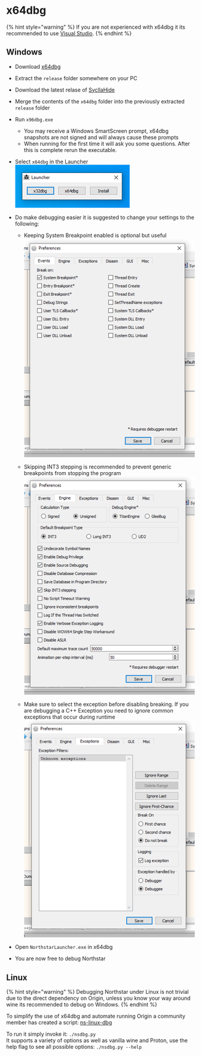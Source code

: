 # x64dbg

{% hint style="warning" %}
If you are not experienced with x64dbg it its recommended to use [Visual Studio](visualstudio.md).
{% endhint %}


## Windows

* Download [x64dbg](https://x64dbg.com/)
* Extract the `release` folder somewhere on your PC
* Download the latest relase of [SycllaHide](https://github.com/x64dbg/ScyllaHide/releases/latest)
* Merge the contents of the `x64dbg` folder into the previously extracted `release` folder
* Run `x96dbg.exe`
  * You may receive a Windows SmartScreen prompt, x64dbg snapshots are not signed and will always cause these prompts
  * When running for the first time it will ask you some questions. After this is complete rerun the executable.
* Select `x64dbg` in the Launcher    
![](../../images/debugger-x64dbg-launcher.png)

* Do make debugging easier it is suggested to change your settings to the following:
  * Keeping System Breakpoint enabled is optional but useful    
![](../../images/debugger-x64dbg-events.png)

  * Skipping INT3 stepping is recommended to prevent generic breakpoints from stopping the program    
![](../../images/debugger-x64dbg-engine.png)

  * Make sure to select the exception before disabling breaking. If you are debugging a C++ Exception you need to ignore common exceptions that occur during runtime    
![](../../images/debugger-x64dbg-exceptions.png)

* Open `NorthstarLauncher.exe` in x64dbg
* You are now free to debug Northstar

## Linux

{% hint style="warning" %}
Debugging Northstar under Linux is not trivial due to the direct dependency on Origin, unless you know your way around wine its recommended to debug on Windows.
{% endhint %}

To simplify the use of x64dbg and automate running Origin a community member has created a script: [ns-linux-dbg](https://github.com/R2NorthstarTools/ns-linux-dbg)

To run it simply invoke it: `./nsdbg.py`    
It supports a variety of options as well as vanilla wine and Proton, use the help flag to see all possible options: `./nsdbg.py --help`
